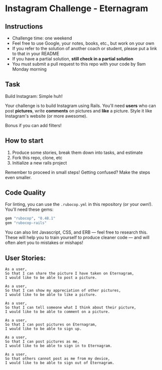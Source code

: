 Instagram Challenge - Eternagram
================================

## Instructions

* Challenge time: one weekend
* Feel free to use Google, your notes, books, etc., but work on your own
* If you refer to the solution of another coach or student, please put a link to that in your README
* If you have a partial solution, **still check in a partial solution**
* You must submit a pull request to this repo with your code by 9am Monday morning

## Task

Build Instagram: Simple huh!

Your challenge is to build Instagram using Rails. You'll need **users** who can post **pictures**, write **comments** on pictures and **like** a picture. Style it like Instagram's website (or more awesome).

Bonus if you can add filters!

## How to start

1. Produce some stories, break them down into tasks, and estimate
2. Fork this repo, clone, etc
3. Initialize a new rails project

Remember to proceed in small steps! Getting confused? Make the steps even smaller.

## Code Quality

For linting, you can use the `.rubocop.yml` in this repository (or your own!).
You'll need these gems:

```ruby
gem "rubocop", "0.48.1"
gem "rubocop-rails"
```

You can also lint Javascript, CSS, and ERB — feel free to research this. These
will help you to train yourself to produce cleaner code — and will often alert
you to mistakes or mishaps!

## User Stories:

```
As a user,
So that I can share the picture I have taken on Eternagram,
I would like to be able to post a picture.

As a user,
So that I can show my appreciation of other pictures,
I would like to be able to like a picture.

As a user,
So that I can tell someone what I think about their picture,
I would like to be able to comment on a picture.

As a user,
So that I can post pictures on Eternagram,
I would like to be able to sign up.

As a user,
So that I can post pictures as me,
I would like to be able to sign in to Eternagram.

As a user,
So that others cannot post as me from my device,
I would like to be able to sign out of Eternagram.
```
